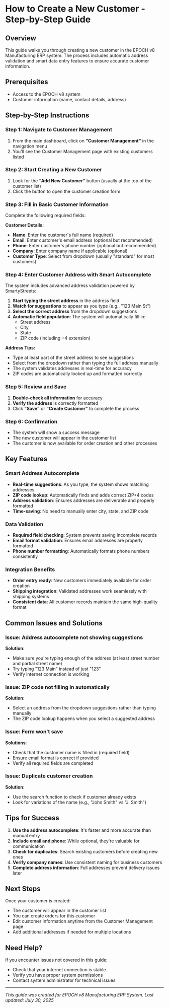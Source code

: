 # How to Create a New Customer - Step-by-Step Guide

## Overview
This guide walks you through creating a new customer in the EPOCH v8 Manufacturing ERP system. The process includes automatic address validation and smart data entry features to ensure accurate customer information.

## Prerequisites
- Access to the EPOCH v8 system
- Customer information (name, contact details, address)

## Step-by-Step Instructions

### Step 1: Navigate to Customer Management
1. From the main dashboard, click on **"Customer Management"** in the navigation menu
2. You'll see the Customer Management page with existing customers listed

### Step 2: Start Creating a New Customer
1. Look for the **"Add New Customer"** button (usually at the top of the customer list)
2. Click the button to open the customer creation form

### Step 3: Fill in Basic Customer Information
Complete the following required fields:

**Customer Details:**
- **Name**: Enter the customer's full name (required)
- **Email**: Enter customer's email address (optional but recommended)
- **Phone**: Enter customer's phone number (optional but recommended)
- **Company**: Enter company name if applicable (optional)
- **Customer Type**: Select from dropdown (usually "standard" for most customers)

### Step 4: Enter Customer Address with Smart Autocomplete
The system includes advanced address validation powered by SmartyStreets:

1. **Start typing the street address** in the address field
2. **Watch for suggestions** to appear as you type (e.g., "123 Main St")
3. **Select the correct address** from the dropdown suggestions
4. **Automatic field population**: The system will automatically fill in:
   - Street address
   - City
   - State
   - ZIP code (including +4 extension)

**Address Tips:**
- Type at least part of the street address to see suggestions
- Select from the dropdown rather than typing the full address manually
- The system validates addresses in real-time for accuracy
- ZIP codes are automatically looked up and formatted correctly

### Step 5: Review and Save
1. **Double-check all information** for accuracy
2. **Verify the address** is correctly formatted
3. Click **"Save"** or **"Create Customer"** to complete the process

### Step 6: Confirmation
- The system will show a success message
- The new customer will appear in the customer list
- The customer is now available for order creation and other processes

## Key Features

### Smart Address Autocomplete
- **Real-time suggestions**: As you type, the system shows matching addresses
- **ZIP code lookup**: Automatically finds and adds correct ZIP+4 codes
- **Address validation**: Ensures addresses are deliverable and properly formatted
- **Time-saving**: No need to manually enter city, state, and ZIP code

### Data Validation
- **Required field checking**: System prevents saving incomplete records
- **Email format validation**: Ensures email addresses are properly formatted
- **Phone number formatting**: Automatically formats phone numbers consistently

### Integration Benefits
- **Order entry ready**: New customers immediately available for order creation
- **Shipping integration**: Validated addresses work seamlessly with shipping systems
- **Consistent data**: All customer records maintain the same high-quality format

## Common Issues and Solutions

### Issue: Address autocomplete not showing suggestions
**Solution**: 
- Make sure you're typing enough of the address (at least street number and partial street name)
- Try typing "123 Main" instead of just "123"
- Verify internet connection is working

### Issue: ZIP code not filling in automatically
**Solution**:
- Select an address from the dropdown suggestions rather than typing manually
- The ZIP code lookup happens when you select a suggested address

### Issue: Form won't save
**Solutions**:
- Check that the customer name is filled in (required field)
- Ensure email format is correct if provided
- Verify all required fields are completed

### Issue: Duplicate customer creation
**Solution**:
- Use the search function to check if customer already exists
- Look for variations of the name (e.g., "John Smith" vs "J. Smith")

## Tips for Success

1. **Use the address autocomplete**: It's faster and more accurate than manual entry
2. **Include email and phone**: While optional, they're valuable for communication
3. **Check for duplicates**: Search existing customers before creating new ones
4. **Verify company names**: Use consistent naming for business customers
5. **Complete address information**: Full addresses prevent delivery issues later

## Next Steps
Once your customer is created:
- The customer will appear in the customer list
- You can create orders for this customer
- Edit customer information anytime from the Customer Management page
- Add additional addresses if needed for multiple locations

## Need Help?
If you encounter issues not covered in this guide:
- Check that your internet connection is stable
- Verify you have proper system permissions
- Contact system administrator for technical issues

---

*This guide was created for EPOCH v8 Manufacturing ERP System. Last updated: July 30, 2025*